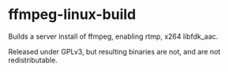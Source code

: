 ffmpeg-linux-build
==================

Builds a server install of ffmpeg, enabling rtmp, x264 libfdk_aac.

Released under GPLv3, but resulting binaries are not, and are not redistributable.

